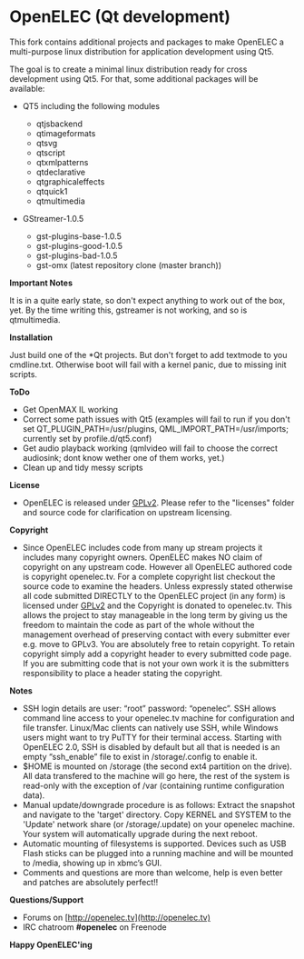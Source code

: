# OpenELEC (Qt development)

This fork contains additional projects and packages to make OpenELEC a multi-purpose
linux distribution for application development using Qt5.

The goal is to create a minimal linux distribution ready for cross development using Qt5.
For that, some additional packages will be available:

- QT5 including the following modules
   - qtjsbackend
   - qtimageformats
   - qtsvg
   - qtscript
   - qtxmlpatterns
   - qtdeclarative
   - qtgraphicaleffects
   - qtquick1
   - qtmultimedia

- GStreamer-1.0.5
   - gst-plugins-base-1.0.5
   - gst-plugins-good-1.0.5
   - gst-plugins-bad-1.0.5
   - gst-omx (latest repository clone (master branch))

**Important Notes**

It is in a quite early state, so don't expect anything to work out of the box, yet. By the time writing this,
gstreamer is not working, and so is qtmultimedia.

**Installation**

Just build one of the \*Qt projects. But don't forget to add textmode to you cmdline.txt.
Otherwise boot will fail with a kernel panic, due to missing init scripts.

**ToDo**

- Get OpenMAX IL working
- Correct some path issues with Qt5 (examples will fail to run if you don't set QT_PLUGIN_PATH=/usr/plugins, QML_IMPORT_PATH=/usr/imports; currently set by profile.d/qt5.conf)
- Get audio playback working (qmlvideo will fail to choose the correct audiosink; dont know wether one of them works, yet.)
- Clean up and tidy messy scripts

**License**

* OpenELEC is released under [GPLv2](http://www.gnu.org/licenses/gpl-2.0.html). Please refer to the "licenses" folder and 
  source code for clarification on upstream licensing.

**Copyright**

* Since OpenELEC includes code from many up stream projects it includes many 
  copyright owners. OpenELEC makes NO claim of copyright on any upstream code. 
  However all OpenELEC authored code is copyright openelec.tv.
  For a complete copyright list checkout the source code to examine the headers.
  Unless expressly stated otherwise all code submitted DIRECTLY to the OpenELEC 
  project (in any form) is licensed under [GPLv2](http://www.gnu.org/licenses/gpl-2.0.html) and the Copyright is donated to 
  openelec.tv.
  This allows the project to stay manageable in the long term by giving us the
  freedom to maintain the code as part of the whole without the management 
  overhead of preserving contact with every submitter ever e.g. move to GPLv3.
  You are absolutely free to retain copyright. To retain copyright simply add a 
  copyright header to every submitted code page.
  If you are submitting code that is not your own work it is the submitters 
  responsibility to place a header stating the copyright. 

**Notes**

* SSH login details are user: “root” password: “openelec”.
  SSH allows command line access to your openelec.tv machine for configuration
  and file transfer. Linux/Mac clients can natively use SSH, while Windows
  users might want to try PuTTY for their terminal access.
  Starting with OpenELEC 2.0, SSH is disabled by default but all that is needed
  is an empty “ssh_enable” file to exist in /storage/.config to enable it.
* $HOME is mounted on /storage (the second ext4 partition on the drive). 
  All data transfered to the machine will go here, the rest of the system is
  read-only with the exception of /var (containing runtime configuration data).
* Manual update/downgrade procedure is as follows:
  Extract the snapshot and navigate to the 'target' directory.
  Copy KERNEL and SYSTEM to the 'Update' network share (or /storage/.update) on
  your openelec machine. Your system will automatically upgrade during the 
  next reboot.
* Automatic mounting of filesystems is supported. Devices such as USB Flash 
  sticks can be plugged into a running machine and will be mounted to /media,
  showing up in xbmc’s GUI.
* Comments and questions are more than welcome, help is even better and patches 
  are absolutely perfect!!

**Questions/Support**

* Forums on [http://openelec.tv](http://openelec.tv)
* IRC chatroom **#openelec** on Freenode

**Happy OpenELEC'ing**
